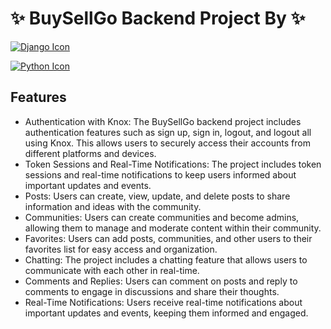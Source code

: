 #  ✨ BuySellGo Backend Project By  ✨
[![Django Icon](https://cdnjs.cloudflare.com/ajax/libs/font-awesome/5.15.3/svg/brands/django.svg)](https://www.djangoproject.com/)

[![Python Icon](https://cdnjs.cloudflare.com/ajax/libs/font-awesome/5.15.3/svg/brands/python.svg)](https://www.python.org/)
 
## Features
- Authentication with Knox: The BuySellGo backend project includes authentication features such as sign up, sign in, logout, and logout all using Knox. This allows users to securely access their accounts from different platforms and devices.
- Token Sessions and Real-Time Notifications: The project includes token sessions and real-time notifications to keep users informed about important updates and events.
- Posts: Users can create, view, update, and delete posts to share information and ideas with the community.
- Communities: Users can create communities and become admins, allowing them to manage and moderate content within their community.
- Favorites: Users can add posts, communities, and other users to their favorites list for easy access and organization.
- Chatting: The project includes a chatting feature that allows users to communicate with each other in real-time.
- Comments and Replies: Users can comment on posts and reply to comments to engage in discussions and share their thoughts.
- Real-Time Notifications: Users receive real-time notifications about important updates and events, keeping them informed and engaged.
 
